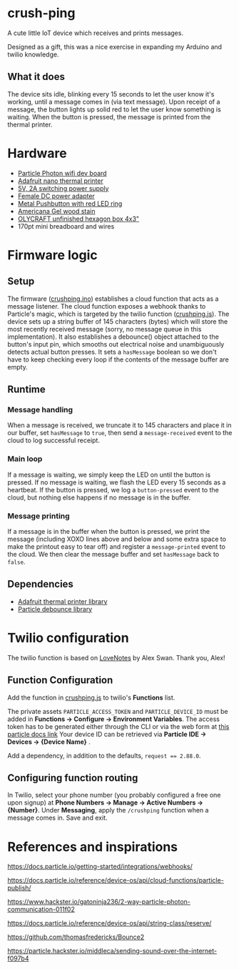 # crush-ping
A cute little IoT device which receives and prints messages.

Designed as a gift, this was a nice exercise in expanding my Arduino and twilio knowledge.

## What it does
The device sits idle, blinking every 15 seconds to let the user know it's working, until a message comes in (via text message). Upon receipt of a message, the button lights up solid red to let the user know something is waiting. When the button is pressed, the message is printed from the thermal printer.

# Hardware
- [Particle Photon wifi dev board](https://store.particle.io/products/photon)
- [Adafruit nano thermal printer](https://www.adafruit.com/product/2752)
- [5V, 2A switching power supply](https://www.adafruit.com/product/276)
- [Female DC power adapter](https://www.adafruit.com/product/368)
- [Metal Pushbutton with red LED ring](https://www.adafruit.com/product/559)
- [Americana Gel wood stain](https://www.amazon.com/gp/product/B09HN96TCD)
- [OLYCRAFT unfinished hexagon box 4x3"](https://www.amazon.com/gp/product/B08HLVL9T4/)
- 170pt mini breadboard and wires

# Firmware logic
## Setup
The firmware ([crushping.ino](particle/crushping.ino)) establishes a cloud function that acts as a message listener. The cloud function exposes a webhook thanks to Particle's magic, which is targeted by the twilio function ([crushping.js](twilio/crushping.js)). The device sets up a string buffer of 145 characters (bytes) which will store the most recently received message (sorry, no message queue in this implementation). It also establishes a debounce() object attached to the button's input pin, which smooths out electrical noise and unambiguously detects actual button presses. It sets a `hasMessage` boolean so we don't have to keep checking every loop if the contents of the message buffer are empty.
## Runtime
### Message handling
When a message is received, we truncate it to 145 characters and place it in our buffer, set `hasMessage` to `true`, then send a `message-received` event to the cloud to log successful receipt. 
### Main loop
If a message is waiting, we simply keep the LED on until the button is pressed. If no message is waiting, we flash the LED every 15 seconds as a heartbeat. If the button is pressed, we log a `button-pressed` event to the cloud, but nothing else happens if no message is in the buffer.
### Message printing
If a message is in the buffer when the button is pressed, we print the message (including XOXO lines above and below and some extra space to make the printout easy to tear off) and register a `message-printed` event to the cloud. We then clear the message buffer and set `hasMessage` back to `false`.
## Dependencies
- [Adafruit thermal printer library](https://github.com/adafruit/Adafruit-Thermal-Printer-Library)
- [Particle debounce library](https://docs.particle.io/reference/device-os/libraries/d/Debounce/)

# Twilio configuration
The twilio function is based on [LoveNotes](https://particle.hackster.io/boldbigflank/love-notes-37be49) by Alex Swan. Thank you, Alex! 

## Function Configuration
Add the function in [crushping.js](twilio/crushping.js) to twilio's **Functions** list. 

The private assets `PARTICLE_ACCESS_TOKEN` and `PARTICLE_DEVICE_ID` must be added in **Functions -> Configure -> Environment Variables**. The access token has to be generated either through the CLI or via the web form at [this particle docs link](https://docs.particle.io/reference/cloud-apis/access-tokens/) Your device ID can be retrieved via **Particle IDE -> Devices -> {Device Name}** .  

Add a dependency, in addition to the defaults, `request == 2.88.0`.

## Configuring function routing
In Twilio, select your phone number (you probably configured a free one upon signup) at **Phone Numbers -> Manage -> Active Numbers -> {Number}**. Under **Messaging**, apply the `/crushping` function when a message comes in. Save and exit.

# References and inspirations
https://docs.particle.io/getting-started/integrations/webhooks/

https://docs.particle.io/reference/device-os/api/cloud-functions/particle-publish/

https://www.hackster.io/gatoninja236/2-way-particle-photon-communication-011f02

https://docs.particle.io/reference/device-os/api/string-class/reserve/

https://github.com/thomasfredericks/Bounce2

https://particle.hackster.io/middleca/sending-sound-over-the-internet-f097b4
